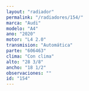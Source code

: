 ```yaml
---
layout: "radiador"
permalink: "/radiadores/154/"
marca: "Audi"
modelo: "A4"
ano: "2020"
motor: "L4 2.0"
transmision: "Automática"
parte: "606463"
clima: "Con clima"
alto: "28 3/8"
ancho: "18 1/2"
observaciones: ""
id: "154"
---
```



